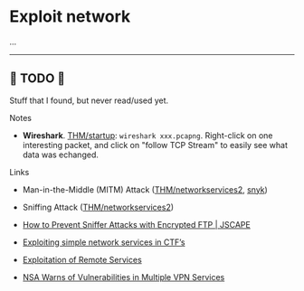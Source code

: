 # Exploit network

...

<hr class="sep-both">

## 👻 TODO 👻

Stuff that I found, but never read/used yet.

<div class="row row-cols-md-2"><div>

Notes

* **Wireshark**. [THM/startup](https://tryhackme.com/room/startup): `wireshark xxx.pcapng`. Right-click on one interesting packet, and click on "follow TCP Stream" to easily see what data was echanged.

Links

* Man-in-the-Middle (MITM) Attack ([THM/networkservices2](https://tryhackme.com/room/networkservices2), [snyk](https://snyk.io/learn/man-in-the-middle-attack/))
</div><div>

* Sniffing Attack ([THM/networkservices2](https://tryhackme.com/room/networkservices2))

* [How to Prevent Sniffer Attacks with Encrypted FTP | JSCAPE](https://www.jscape.com/blog/countering-packet-sniffers-using-encrypted-ftp)

* [Exploiting simple network services in CTF’s](https://gregit.medium.com/exploiting-simple-network-services-in-ctfs-ec8735be5eef)

* [Exploitation of Remote Services](https://attack.mitre.org/techniques/T1210/)
* [NSA Warns of Vulnerabilities in Multiple VPN Services](https://www.nextgov.com/cybersecurity/2019/10/nsa-warns-vulnerabilities-multiple-vpn-services/160456/)
</div></div>